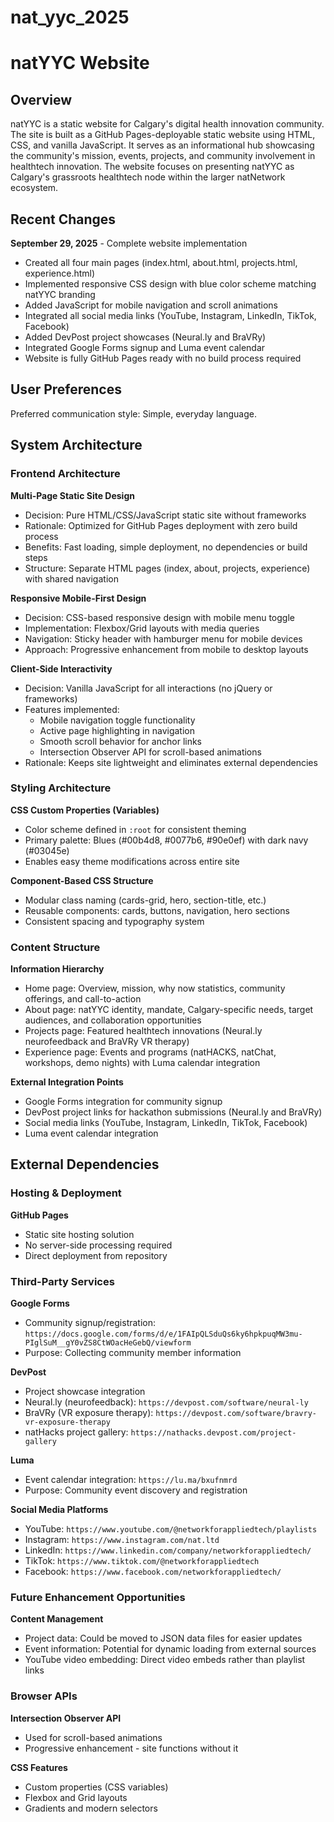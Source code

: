 # nat_yyc_2025
# natYYC Website

## Overview

natYYC is a static website for Calgary's digital health innovation community. The site is built as a GitHub Pages-deployable static website using HTML, CSS, and vanilla JavaScript. It serves as an informational hub showcasing the community's mission, events, projects, and community involvement in healthtech innovation. The website focuses on presenting natYYC as Calgary's grassroots healthtech node within the larger natNetwork ecosystem.

## Recent Changes

**September 29, 2025** - Complete website implementation
- Created all four main pages (index.html, about.html, projects.html, experience.html)
- Implemented responsive CSS design with blue color scheme matching natYYC branding
- Added JavaScript for mobile navigation and scroll animations
- Integrated all social media links (YouTube, Instagram, LinkedIn, TikTok, Facebook)
- Added DevPost project showcases (Neural.ly and BraVRy)
- Integrated Google Forms signup and Luma event calendar
- Website is fully GitHub Pages ready with no build process required

## User Preferences

Preferred communication style: Simple, everyday language.

## System Architecture

### Frontend Architecture

**Multi-Page Static Site Design**
- Decision: Pure HTML/CSS/JavaScript static site without frameworks
- Rationale: Optimized for GitHub Pages deployment with zero build process
- Benefits: Fast loading, simple deployment, no dependencies or build steps
- Structure: Separate HTML pages (index, about, projects, experience) with shared navigation

**Responsive Mobile-First Design**
- Decision: CSS-based responsive design with mobile menu toggle
- Implementation: Flexbox/Grid layouts with media queries
- Navigation: Sticky header with hamburger menu for mobile devices
- Approach: Progressive enhancement from mobile to desktop layouts

**Client-Side Interactivity**
- Decision: Vanilla JavaScript for all interactions (no jQuery or frameworks)
- Features implemented:
  - Mobile navigation toggle functionality
  - Active page highlighting in navigation
  - Smooth scroll behavior for anchor links
  - Intersection Observer API for scroll-based animations
- Rationale: Keeps site lightweight and eliminates external dependencies

### Styling Architecture

**CSS Custom Properties (Variables)**
- Color scheme defined in `:root` for consistent theming
- Primary palette: Blues (#00b4d8, #0077b6, #90e0ef) with dark navy (#03045e)
- Enables easy theme modifications across entire site

**Component-Based CSS Structure**
- Modular class naming (cards-grid, hero, section-title, etc.)
- Reusable components: cards, buttons, navigation, hero sections
- Consistent spacing and typography system

### Content Structure

**Information Hierarchy**
- Home page: Overview, mission, why now statistics, community offerings, and call-to-action
- About page: natYYC identity, mandate, Calgary-specific needs, target audiences, and collaboration opportunities
- Projects page: Featured healthtech innovations (Neural.ly neurofeedback and BraVRy VR therapy)
- Experience page: Events and programs (natHACKS, natChat, workshops, demo nights) with Luma calendar integration

**External Integration Points**
- Google Forms integration for community signup
- DevPost project links for hackathon submissions (Neural.ly and BraVRy)
- Social media links (YouTube, Instagram, LinkedIn, TikTok, Facebook)
- Luma event calendar integration

## External Dependencies

### Hosting & Deployment

**GitHub Pages**
- Static site hosting solution
- No server-side processing required
- Direct deployment from repository

### Third-Party Services

**Google Forms**
- Community signup/registration: `https://docs.google.com/forms/d/e/1FAIpQLSduQs6ky6hpkpuqMW3mu-PIglSuM__gY0vZS8CtWOacHeGebQ/viewform`
- Purpose: Collecting community member information

**DevPost**
- Project showcase integration
- Neural.ly (neurofeedback): `https://devpost.com/software/neural-ly`
- BraVRy (VR exposure therapy): `https://devpost.com/software/bravry-vr-exposure-therapy`
- natHacks project gallery: `https://nathacks.devpost.com/project-gallery`

**Luma**
- Event calendar integration: `https://lu.ma/bxufnmrd`
- Purpose: Community event discovery and registration

**Social Media Platforms**
- YouTube: `https://www.youtube.com/@networkforappliedtech/playlists`
- Instagram: `https://www.instagram.com/nat.ltd`
- LinkedIn: `https://www.linkedin.com/company/networkforappliedtech/`
- TikTok: `https://www.tiktok.com/@networkforappliedtech`
- Facebook: `https://www.facebook.com/networkforappliedtech/`

### Future Enhancement Opportunities

**Content Management**
- Project data: Could be moved to JSON data files for easier updates
- Event information: Potential for dynamic loading from external sources
- YouTube video embedding: Direct video embeds rather than playlist links

### Browser APIs

**Intersection Observer API**
- Used for scroll-based animations
- Progressive enhancement - site functions without it

**CSS Features**
- Custom properties (CSS variables)
- Flexbox and Grid layouts
- Gradients and modern selectors
